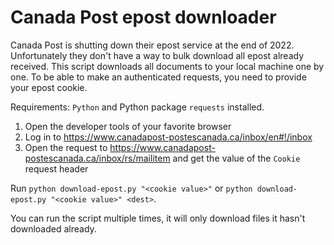 # Canada Post epost downloader

Canada Post is shutting down their epost service at the end of 2022. Unfortunately they don't have a way to bulk download all epost already received. This script downloads all documents to your local machine one by one. To be able to make an authenticated requests, you need to provide your epost cookie.

Requirements: `Python` and Python package `requests` installed.

1. Open the developer tools of your favorite browser 
2. Log in to https://www.canadapost-postescanada.ca/inbox/en#!/inbox
3. Open the request to https://www.canadapost-postescanada.ca/inbox/rs/mailitem and get the value of the `Cookie` request header

Run `python download-epost.py "<cookie value>"` or `python download-epost.py "<cookie value>" <dest>`.

You can run the script multiple times, it will only download files it hasn't downloaded already.